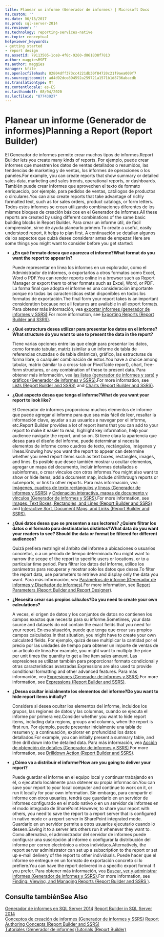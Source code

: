```yaml
---
title: Planear un informe (Generador de informes) | Microsoft Docs
ms.custom: ''
ms.date: 06/13/2017
ms.prod: sql-server-2014
ms.reviewer: ''
ms.technology: reporting-services-native
ms.topic: conceptual
helpviewer_keywords:
- getting started
- report design
ms.assetid: 79113505-1ce8-4f8c-9260-d861838f7813
author: maggiesMSFT
ms.author: maggies
manager: kfile
ms.openlocfilehash: 82804dff373cc4221db30f84720c21f9aea009f7
ms.sourcegitcommit: ad4d92dce894592a259721a1571b1d8736abacdb
ms.translationtype: MT
ms.contentlocale: es-ES
ms.lasthandoff: 08/04/2020
ms.locfileid: "87743927"
---
```

# <a name="planning-a-report-report-builder"></a><span data-ttu-id="e94e7-102">Planear un informe (Generador de informes)</span><span class="sxs-lookup"><span data-stu-id="e94e7-102">Planning a Report (Report Builder)</span></span>
  <span data-ttu-id="e94e7-103">El Generador de informes permite crear muchos tipos de informes.</span><span class="sxs-lookup"><span data-stu-id="e94e7-103">Report Builder lets you create many kinds of reports.</span></span> <span data-ttu-id="e94e7-104">Por ejemplo, puede crear informes que muestren los datos de ventas detallados o resumidos, las tendencias de marketing y de ventas, los informes de operaciones o los paneles.</span><span class="sxs-lookup"><span data-stu-id="e94e7-104">For example, you can create reports that show summary or detailed sales data, marketing and sales trends, operational reports, or dashboards.</span></span> <span data-ttu-id="e94e7-105">También puede crear informes que aprovechen el texto de formato enriquecido, por ejemplo, para pedidos de ventas, catálogos de productos o circulares.</span><span class="sxs-lookup"><span data-stu-id="e94e7-105">You can also create reports that take advantage of richly formatted text, such as for sales orders, product catalogs, or form letters.</span></span> <span data-ttu-id="e94e7-106">Todos estos informes se crean utilizando combinaciones diferentes de los mismos bloques de creación básicos en el Generador de informes.</span><span class="sxs-lookup"><span data-stu-id="e94e7-106">All these reports are created by using different combinations of the same basic building blocks in Report Builder.</span></span> <span data-ttu-id="e94e7-107">Para crear un informe útil, de fácil comprensión, sirve de ayuda planearlo primero.</span><span class="sxs-lookup"><span data-stu-id="e94e7-107">To create a useful, easily understood report, it helps to plan first.</span></span> <span data-ttu-id="e94e7-108">A continuación se detallan algunos de los aspectos que quizá desee considerar antes de empezar:</span><span class="sxs-lookup"><span data-stu-id="e94e7-108">Here are some things you might want to consider before you get started:</span></span>  
  
-   <span data-ttu-id="e94e7-109">**¿En qué formato desea que aparezca el informe?**</span><span class="sxs-lookup"><span data-stu-id="e94e7-109">**What format do you want the report to appear in?**</span></span>  
  
     <span data-ttu-id="e94e7-110">Puede representar en línea los informes en un explorador, como el Administrador de informes, o exportarlos a otros formatos como Excel, Word o PDF.</span><span class="sxs-lookup"><span data-stu-id="e94e7-110">You can render reports online in a browser such as Report Manager or export them to other formats such as Excel, Word, or PDF.</span></span> <span data-ttu-id="e94e7-111">La forma final que adopta el informe es una consideración importante porque no todas las características están disponibles en todos los formatos de exportación.</span><span class="sxs-lookup"><span data-stu-id="e94e7-111">The final form your report takes is an important consideration because not all features are available in all export formats.</span></span> <span data-ttu-id="e94e7-112">Para obtener más información, vea [exportar informes &#40;generador de informes y SSRS&#41;](../report-builder/export-reports-report-builder-and-ssrs.md).</span><span class="sxs-lookup"><span data-stu-id="e94e7-112">For more information, see [Exporting Reports &#40;Report Builder and SSRS&#41;](../report-builder/export-reports-report-builder-and-ssrs.md).</span></span>  
  
-   <span data-ttu-id="e94e7-113">**¿Qué estructura desea utilizar para presentar los datos en el informe?**</span><span class="sxs-lookup"><span data-stu-id="e94e7-113">**What structure do you want to use to present the data in the report?**</span></span>  
  
     <span data-ttu-id="e94e7-114">Tiene varias opciones entre las que elegir para presentar los datos, como formato tabular, matriz (similar a un informe de tabla de referencias cruzadas o de tabla dinámica), gráfico, las estructuras de forma libre, o cualquier combinación de estos.</span><span class="sxs-lookup"><span data-stu-id="e94e7-114">You have a choice among tabular, matrix (similar to a cross-tab or PivotTable report), chart, free-form structures, or any combination of these to present data.</span></span> <span data-ttu-id="e94e7-115">Para obtener más información, vea [las listas &#40;generador de informes y ssrs&#41;](tables-matrices-and-lists-report-builder-and-ssrs.md) y [gráficos &#40;Generador de informes y SSRS&#41;](charts-report-builder-and-ssrs.md).</span><span class="sxs-lookup"><span data-stu-id="e94e7-115">For more information, see [Lists &#40;Report Builder and SSRS&#41;](tables-matrices-and-lists-report-builder-and-ssrs.md) and [Charts &#40;Report Builder and SSRS&#41;](charts-report-builder-and-ssrs.md).</span></span>  
  
-   <span data-ttu-id="e94e7-116">**¿Qué aspecto desea que tenga el informe?**</span><span class="sxs-lookup"><span data-stu-id="e94e7-116">**What do you want your report to look like?**</span></span>  
  
     <span data-ttu-id="e94e7-117">El Generador de informes proporciona muchos elementos de informe que puede agregar al informe para que sea más fácil de leer, resaltar la información clave, ayudar a sus usuarios a navegar por el informe, etc.</span><span class="sxs-lookup"><span data-stu-id="e94e7-117">Report Builder provides a lot of report items that you can add to your report to make it easier to read, highlight key information, help your audience navigate the report, and so on.</span></span> <span data-ttu-id="e94e7-118">Si tiene clara la apariencia que desea para el diseño del informe, puede determinar si necesita elementos de informe como cuadros de texto, rectángulos, imágenes y líneas.</span><span class="sxs-lookup"><span data-stu-id="e94e7-118">Knowing how you want the report to appear can determine whether you need report items such as text boxes, rectangles, images, and lines.</span></span> <span data-ttu-id="e94e7-119">Es posible que desee también mostrar u ocultar elementos, agregar un mapa del documento, incluir informes detallados o subinformes, o crear vínculos con otros informes.</span><span class="sxs-lookup"><span data-stu-id="e94e7-119">You might also want to show or hide items, add a document map, include drillthrough reports or subreports, or link to other reports.</span></span> <span data-ttu-id="e94e7-120">Para más información, vea [Imágenes, cuadros de texto rectángulos y líneas &#40;Generador de informes y SSRS&#41;](rectangles-and-lines-report-builder-and-ssrs.md) y [Ordenación interactiva, mapas de documento y vínculos &#40;Generador de informes y SSRS&#41;](interactive-sort-document-maps-and-links-report-builder-and-ssrs.md).</span><span class="sxs-lookup"><span data-stu-id="e94e7-120">For more information, see [Images, Text Boxes, Rectangles, and Lines &#40;Report Builder and SSRS&#41;](rectangles-and-lines-report-builder-and-ssrs.md) and [Interactive Sort, Document Maps, and Links &#40;Report Builder and SSRS&#41;](interactive-sort-document-maps-and-links-report-builder-and-ssrs.md).</span></span>  
  
-   <span data-ttu-id="e94e7-121">**¿Qué datos desea que se presenten a sus lectores? ¿Quiere filtrar los datos o el formato para destinatarios distintos?**</span><span class="sxs-lookup"><span data-stu-id="e94e7-121">**What data do you want your readers to see? Should the data or format be filtered for different audiences?**</span></span>  
  
     <span data-ttu-id="e94e7-122">Quizá prefiera restringir el ámbito del informe a ubicaciones o usuarios concretos, o a un período de tiempo determinado.</span><span class="sxs-lookup"><span data-stu-id="e94e7-122">You might want to narrow the scope of the report to specific users or locations, or to a particular time period.</span></span> <span data-ttu-id="e94e7-123">Para filtrar los datos del informe, utilice los parámetros para recuperar y mostrar solo los datos que desea.</span><span class="sxs-lookup"><span data-stu-id="e94e7-123">To filter the report data, use parameters to retrieve and display only the data you want.</span></span> <span data-ttu-id="e94e7-124">Para más información, vea [Parámetros de informe &#40;Generador de informes y Diseñador de informes&#41;](report-parameters-report-builder-and-report-designer.md).</span><span class="sxs-lookup"><span data-stu-id="e94e7-124">For more information, see [Report Parameters &#40;Report Builder and Report Designer&#41;](report-parameters-report-builder-and-report-designer.md).</span></span>  
  
-   <span data-ttu-id="e94e7-125">**¿Necesita crear sus propios cálculos?**</span><span class="sxs-lookup"><span data-stu-id="e94e7-125">**Do you need to create your own calculations?**</span></span>  
  
     <span data-ttu-id="e94e7-126">A veces, el origen de datos y los conjuntos de datos no contienen los campos exactos que necesita para su informe.</span><span class="sxs-lookup"><span data-stu-id="e94e7-126">Sometimes, your data source and datasets do not contain the exact fields that you need for your report.</span></span> <span data-ttu-id="e94e7-127">En esa situación, puede que tenga que crear sus propios campos calculados.</span><span class="sxs-lookup"><span data-stu-id="e94e7-127">In that situation, you might have to create your own calculated fields.</span></span> <span data-ttu-id="e94e7-128">Por ejemplo, quizá desee multiplicar la cantidad por el precio por las unidades de tiempo para obtener un importe de ventas de un artículo de línea.</span><span class="sxs-lookup"><span data-stu-id="e94e7-128">For example, you might want to multiply the price per unit times the quantity to get a line item sales amount.</span></span> <span data-ttu-id="e94e7-129">Las expresiones se utilizan también para proporcionar formato condicional y otras características avanzadas.</span><span class="sxs-lookup"><span data-stu-id="e94e7-129">Expressions are also used to provide conditional formatting and other advanced features.</span></span> <span data-ttu-id="e94e7-130">Para más información, vea [Expresiones &#40;Generador de informes y SSRS&#41;](expressions-report-builder-and-ssrs.md).</span><span class="sxs-lookup"><span data-stu-id="e94e7-130">For more information, see [Expressions &#40;Report Builder and SSRS&#41;](expressions-report-builder-and-ssrs.md).</span></span>  
  
-   <span data-ttu-id="e94e7-131">**¿Desea ocultar inicialmente los elementos del informe?**</span><span class="sxs-lookup"><span data-stu-id="e94e7-131">**Do you want to hide report items initially?**</span></span>  
  
     <span data-ttu-id="e94e7-132">Considere si desea ocultar los elementos del informe, incluidos los grupos, las regiones de datos y las columnas, cuando se ejecuta el informe por primera vez.</span><span class="sxs-lookup"><span data-stu-id="e94e7-132">Consider whether you want to hide report items, including data regions, groups and columns, when the report is first run.</span></span> <span data-ttu-id="e94e7-133">Por ejemplo, puede presentar inicialmente una tabla de resumen y, a continuación, explorar en profundidad los datos detallados.</span><span class="sxs-lookup"><span data-stu-id="e94e7-133">For example, you can initially present a summary table, and then drill down into the detailed data.</span></span> <span data-ttu-id="e94e7-134">Para más información, vea [Acción de obtención de detalles &#40;Generador de informes y SSRS&#41;](drilldown-action-report-builder-and-ssrs.md).</span><span class="sxs-lookup"><span data-stu-id="e94e7-134">For more information, see [Drilldown Action &#40;Report Builder and SSRS&#41;](drilldown-action-report-builder-and-ssrs.md).</span></span>  
  
-   <span data-ttu-id="e94e7-135">**¿Cómo va a distribuir el informe?**</span><span class="sxs-lookup"><span data-stu-id="e94e7-135">**How are you going to deliver your report?**</span></span>  
  
     <span data-ttu-id="e94e7-136">Puede guardar el informe en el equipo local y continuar trabajando en él, o ejecutarlo localmente para obtener su propia información.</span><span class="sxs-lookup"><span data-stu-id="e94e7-136">You can save your report to your local computer and continue to work on it, or run it locally for your own information.</span></span> <span data-ttu-id="e94e7-137">Sin embargo, para compartir el informe con otros usuarios, tendrá que guardarlo en un servidor de informes configurado en el modo nativo o en un servidor de informes en el modo integrado de SharePoint.</span><span class="sxs-lookup"><span data-stu-id="e94e7-137">However, to share your report with others, you need to save the report to a report server that is configured in native mode or a report server in SharePoint integrated mode.</span></span> <span data-ttu-id="e94e7-138">Guardarlo en un servidor permite a otros usuarios ejecutarlo cuando lo deseen.</span><span class="sxs-lookup"><span data-stu-id="e94e7-138">Saving it to a server lets others run it whenever they want to.</span></span> <span data-ttu-id="e94e7-139">Como alternativa, el administrador del servidor de informes puede configurar una suscripción al informe o configurar la distribución del informe por correo electrónico a otros individuos.</span><span class="sxs-lookup"><span data-stu-id="e94e7-139">Alternatively, the report server administrator can set up a subscription to the report or set up e-mail delivery of the report to other individuals.</span></span> <span data-ttu-id="e94e7-140">Puede hacer que el informe se entregue en un formato de exportación concreto si lo prefiere.</span><span class="sxs-lookup"><span data-stu-id="e94e7-140">You can have the report delivered in a specific export format if you prefer.</span></span> <span data-ttu-id="e94e7-141">Para obtener más información, vea [Buscar, ver y administrar informes &#40;Generador de informes y SSRS&#41;](../report-builder/finding-viewing-and-managing-reports-report-builder-and-ssrs.md).</span><span class="sxs-lookup"><span data-stu-id="e94e7-141">For more information, see [Finding, Viewing, and Managing Reports &#40;Report Builder and SSRS &#41;](../report-builder/finding-viewing-and-managing-reports-report-builder-and-ssrs.md).</span></span>  
  
## <a name="see-also"></a><span data-ttu-id="e94e7-142">Consulte también</span><span class="sxs-lookup"><span data-stu-id="e94e7-142">See Also</span></span>  
 <span data-ttu-id="e94e7-143">[Generador de informes en SQL Server 2014](../report-builder/report-builder-in-sql-server-2016.md) </span><span class="sxs-lookup"><span data-stu-id="e94e7-143">[Report Builder in SQL Server 2014](../report-builder/report-builder-in-sql-server-2016.md) </span></span>  
 <span data-ttu-id="e94e7-144">[Conceptos de creación de informes &#40;Generador de informes y SSRS&#41;](report-authoring-concepts-report-builder-and-ssrs.md) </span><span class="sxs-lookup"><span data-stu-id="e94e7-144">[Report Authoring Concepts &#40;Report Builder and SSRS&#41;](report-authoring-concepts-report-builder-and-ssrs.md) </span></span>  
 [<span data-ttu-id="e94e7-145">Tutoriales &#40;Generador de informes&#41;</span><span class="sxs-lookup"><span data-stu-id="e94e7-145">Tutorials &#40;Report Builder&#41;</span></span>](../report-builder-tutorials.md)  
  
  
